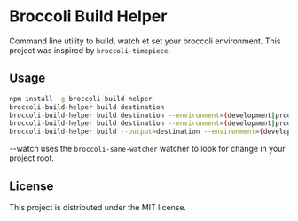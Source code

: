 # Broccoli Build Helper

Command line utility to build, watch et set your broccoli environment. This project was inspired by `broccoli-timepiece`.

## Usage

```bash
npm install -g broccoli-build-helper
broccoli-build-helper build destination
broccoli-build-helper build destination --environment=(development|production)
broccoli-build-helper build destination --environment=(development|production) --watch
broccoli-build-helper build --output=destination --environment=(development|production) --watch
```

--watch uses the `broccoli-sane-watcher` watcher to look for change in your project root.

## License

This project is distributed under the MIT license.
